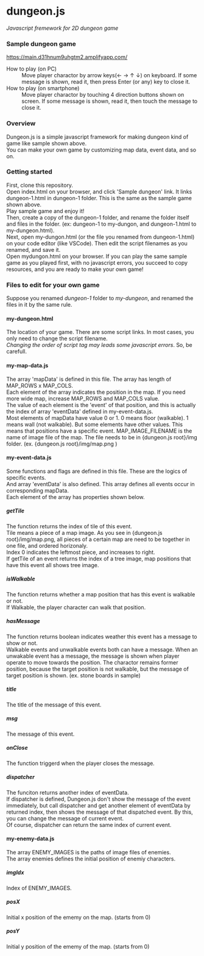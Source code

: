 # dungeon.js
*Javascript fremework for 2D dungeon game*

### Sample dungeon game
https://main.d31hnum9uhgtm2.amplifyapp.com/
<dl>
  <dt>How to play (on PC)</dt>
  <dd>Move player charactor by arrow keys(← → ↑ ↓) on keyboard. If some message is shown, read it, then press Enter (or any) key to close it.</dd>
  <dt>How to play (on smartphone)</dt>
  <dd>Move player charactor by touching 4 direction buttons shown on screen. If some message is shown, read it, then touch the message to close it.</dd>
</dl>

### Overview
Dungeon.js is a simple javascript framework for making dungeon kind of game like sample shown above.<br>
You can make your own game by customizing map data, event data, and so on.

### Getting started
First, clone this repository.<br>
Open index.html on your browser, and click 'Sample dungeon' link. It links dungeon-1.html in dungeon-1 folder. This is the same as the sample game shown above.<br>
Play sample game and enjoy it!<br>
Then, create a copy of the dungeon-1 folder, and rename the folder itself and files in the folder. (ex: dungeon-1 to my-dungon, and dungeon-1.html to my-dungeon.html).<br>
Next, open my-dungon.html (or the file you renamed from dungeon-1.html) on your code editor (like VSCode). Then edit the script filenames as you renamed, and save it.<br>
Open mydungon.html on your browser. If you can play the same sample game as you played first, with no javascript errors, you succeed to copy resources, and you are ready to make your own game!

### Files to edit for your own game
Suppose you renamed *dungeon-1* folder to *my-dungeon*, and renamed the files in it by the same rule.<br>
#### my-dungeon.html
The location of your game. There are some script links. In most cases, you only need to change the script filename.<br>
*Changing the order of script tag may leads some javascript errors*. So, be carefull.
#### my-map-data.js
The array 'mapData' is defined in this file. The array has length of MAP_ROWS x MAP_COLS. <br>
Each element of the array indicates the position in the map. If you need more wide map, increase MAP_ROWS and MAP_COLS value.<br>
The value of each element is the 'event' of that position, and this is actually the index of array 'eventData' defined in my-event-data.js.<br>
Most elements of mapData have value 0 or 1. 0 means floor (walkable). 1 means wall (not walkable). But some elements have other values. This means that positions have a specific event.
MAP_IMAGE_FILENAME is the name of image file of the map. The file needs to be in {dungeon.js root}/img folder. (ex. {dungeon.js root}/img/map.png )
#### my-event-data.js
Some functions and flags are defined in this file. These are the logics of specific events.<br>
And array 'eventData' is also defined. This array defines all events occur in corresponding mapData.<br>
Each element of the array has properties shown below.<br>
##### getTile
The function returns the index of tile of this event. <br>
Tile means a piece of a map image. As you see in {dungeon.js root}/img/map.png, all pieces of a certain map are need to be together in one file, and ordered horizonaly.<br>
Index 0 indicates the leftmost piece, and increases to right.<br>
If getTile of an event returns the index of a tree image, map positions that have this event all shows tree image.<br>
##### isWalkable
The function returns whether a map position that has this event is walkable or not.<br>
If Walkable, the player character can walk that position.<br>
##### hasMessage
The function returns boolean indicates weather this event has a message to show or not.<br>
Walkable events and unwalkable events both can have a message. When an unwakable event has a message, the message is shown when player operate to move towards the position. The charactor remains former position, because the target position is not walkable, but the message of target position is shown. (ex. stone boards in sample)
##### title
The title of the message of this event.
##### msg
The message of this event.
##### onClose
The function triggerd when the player closes the message.
##### dispatcher
The funciton returns another index of eventData.<br>
If dispatcher is defined, Dungeon.js don't show the message of the event immediately, but call dispatcher and get another element of eventData by returned index, then shows the message of that dispatched event. By this, you can change the message of current event.<br>
Of course, dispatcher can return the same index of current event.
#### my-enemy-data.js
The array ENEMY_IMAGES is the paths of image files of enemies.<br>
The array enemies defines the initial position of enemiy characters.<br>
##### imgIdx
Index of ENEMY_IMAGES.
##### posX
Initial x position of the ememy on the map. (starts from 0)
##### posY
Initial y position of the ememy of the map. (starts from 0)





